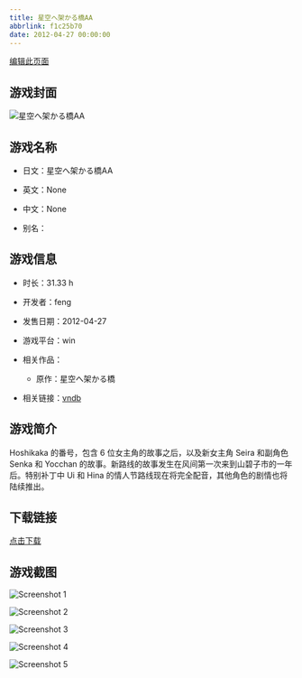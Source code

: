 ```yaml
---
title: 星空へ架かる橋AA
abbrlink: f1c25b70
date: 2012-04-27 00:00:00
---
```

[编辑此页面](https://github.com/ACG-3/ADV3-source/blob/main/source/_posts/games/%E6%98%9F%E7%A9%BA%E3%81%B8%E6%9E%B6%E3%81%8B%E3%82%8B%E6%A9%8BAA.md)

## 游戏封面

![星空へ架かる橋AA](https://pan.timero.xyz/d/onedrive/img_lib_001/%E6%98%9F%E7%A9%BA%E3%81%B8%E6%9E%B6%E3%81%8B%E3%82%8B%E6%A9%8BAA_cover.avif)


## 游戏名称

- 日文：星空へ架かる橋AA
- 英文：None
- 中文：None

- 别名：


## 游戏信息

- 时长：31.33 h
- 开发者：feng
- 发售日期：2012-04-27
- 游戏平台：win
- 相关作品：
   - 原作：星空へ架かる橋

- 相关链接：[vndb](https://vndb.org/v8309)


## 游戏简介

Hoshikaka 的番号，包含 6 位女主角的故事之后，以及新女主角 Seira 和副角色 Senka 和 Yocchan 的故事。新路线的故事发生在风间第一次来到山碧子市的一年后。特别补丁中 Ui 和 Hina 的情人节路线现在将完全配音，其他角色的剧情也将陆续推出。




## 下载链接

[点击下载](https://pan.timero.xyz/onedrive/adv_lib_001/%E6%98%9F%E7%A9%BA%E3%81%B8%E6%9E%B6%E3%81%8B%E3%82%8B%E6%A9%8BAA)


## 游戏截图


![Screenshot 1](https://pan.timero.xyz/d/onedrive/img_lib_001/%E6%98%9F%E7%A9%BA%E3%81%B8%E6%9E%B6%E3%81%8B%E3%82%8B%E6%A9%8BAA_Screenshot_1.avif)

![Screenshot 2](https://pan.timero.xyz/d/onedrive/img_lib_001/%E6%98%9F%E7%A9%BA%E3%81%B8%E6%9E%B6%E3%81%8B%E3%82%8B%E6%A9%8BAA_Screenshot_2.avif)

![Screenshot 3](https://pan.timero.xyz/d/onedrive/img_lib_001/%E6%98%9F%E7%A9%BA%E3%81%B8%E6%9E%B6%E3%81%8B%E3%82%8B%E6%A9%8BAA_Screenshot_3.avif)

![Screenshot 4](https://pan.timero.xyz/d/onedrive/img_lib_001/%E6%98%9F%E7%A9%BA%E3%81%B8%E6%9E%B6%E3%81%8B%E3%82%8B%E6%A9%8BAA_Screenshot_4.avif)

![Screenshot 5](https://pan.timero.xyz/d/onedrive/img_lib_001/%E6%98%9F%E7%A9%BA%E3%81%B8%E6%9E%B6%E3%81%8B%E3%82%8B%E6%A9%8BAA_Screenshot_5.avif)


